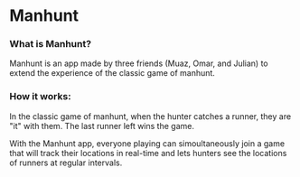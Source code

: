 # Manhunt

### What is Manhunt?
Manhunt is an app made by three friends (Muaz, Omar, and Julian) to extend the experience of the classic game of manhunt.

### How it works:
In the classic game of manhunt, when the hunter catches a runner, they are "it" with them. The last runner left wins the game.

With the Manhunt app, everyone playing can simoultaneously join a game that will track their locations in real-time and lets hunters see the locations of runners at regular intervals. 
